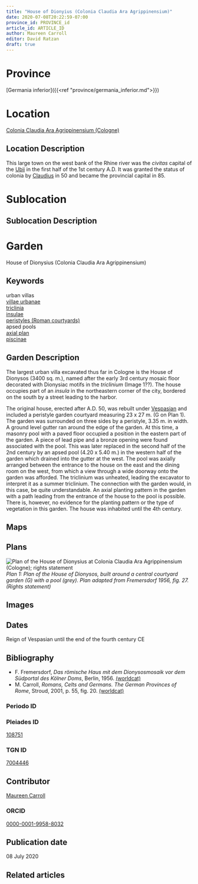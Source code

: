 ```yaml
---
title: "House of Dionyius (Colonia Claudia Ara Agrippinensium)"
date: 2020-07-08T20:22:59-07:00
province_id: PROVINCE_id
article_id: ARTICLE_ID
author: Maureen Carroll
editor: David Ratzan
draft: true
---
```


# Province
[Germania inferior]({{<ref "province/germania_inferior.md">}})

# Location
[Colonia Claudia Ara Agrippinensium (Cologne)](https://pleiades.stoa.org/places/108751)

## Location Description
This large town on the west bank of the Rhine river was the *civitas* capital of the [Ubii](link) in the first half of the 1st century A.D. It was granted the status of colonia by [Claudius](link) in 50 and became the provincial capital in 85.  

# Sublocation

<!--
[AREA WITHIN LOCATION, LIKE “PALATINE HILL”](GEOREFERENCE LINK)
A sublocation is any area larger than an individual garden, but located within a location. I would always try to include a link to a controlled vocabulary here if possible. This ID may well be different from the Garden ID, e.g., Pompeii versus a Garden in one of the houses which has its own Pleiades ID.
-->

## Sublocation Description

<!-- DESCRIPTION -->

# Garden
House of Dionysius (Colonia Claudia Ara Agrippinensium)

## Keywords
urban villas  
[villae urbanae](http://vocab.getty.edu/page/aat/300005520)    
[triclinia](http://vocab.getty.edu/page/aat/300004359)  
[insulae](http://vocab.getty.edu/page/aat/300000325)  
[peristyles (Roman courtyards)](http://vocab.getty.edu/page/aat/300080971)  
apsed pools  
[axial plan](http://vocab.getty.edu/page/aat/300121971)  
[piscinae]( http://vocab.getty.edu/page/aat/300375619)  

## Garden Description
The largest urban villa excavated thus far in Cologne is the House of Dionysos (3400 sq. m.), named after the early 3rd century mosaic floor decorated with Dionysiac motifs in the *triclinium* (Image 1??). The house occupies part of an *insula* in the northeastern corner of the city, bordered on the south by a street leading to the harbor.  

The original house, erected after A.D. 50, was rebuilt under [Vespasian](link) and included a peristyle garden courtyard measuring 23 x 27 m. (G on Plan 1). The garden was surrounded on three sides by a peristyle, 3.35 m. in width. A ground level gutter ran around the edge of the garden. At this time, a masonry pool with a paved floor occupied a position in the eastern part of the garden. A piece of lead pipe and a bronze opening were found associated with the pool. This was later replaced in the second half of the 2nd century by an apsed pool (4.20 x 5.40 m.) in the western half of the garden which drained into the gutter at the west. The pool was axially arranged between the entrance to the house on the east and the dining room on the west, from which a view through a wide doorway onto the garden was afforded. The triclinium was unheated, leading the excavator to interpret it as a summer triclinium. The connection with the garden would, in this case, be quite understandable. An axial planting pattern in the garden with a path leading from the entrance of the house to the pool is possible. There is, however, no evidence for the planting pattern or the type of vegetation in this garden. The house was inhabited until the 4th century.

## Maps

<!--
![ALT_TEXT](IMG_URL)
*CAPTION*
-->

## Plans
![Plan of the House of Dionysius at Colonia Claudia Ara Agrippinensium (Cologne); rights statement](../../images/cologne_dionysius_plan1_EUR_GI_ColClaAA_HoD_carroll.jpg)
*Plan 1: Plan of the House of Dionysos, built around a central courtyard garden (G) with a pool (grey). Plan adapted from Fremersdorf 1956, fig. 27. (Rights statement)*

## Images

<!--
![ALT_TEXT](IMG_URL)
*CAPTION*
-->

## Dates
Reign of Vespasian until the end of the fourth century CE

## Bibliography
- F. Fremersdorf, *Das römische Haus mit dem Dionysosmosaik vor dem Südportal des Kölner Doms*, Berlin, 1956. [(worldcat)](http://www.worldcat.org/oclc/456335122)  
- M. Carroll, *Romans, Celts and Germans. The German Provinces of Rome*, Stroud, 2001, p. 55, fig. 20. [(worldcat)](http://www.worldcat.org/oclc/1120840822)   

### Periodo ID

<!-- [PERIODO_ID](https://pleiades.stoa.org/places/PLEIADES_ID) -->

### Pleiades ID
[108751](https://pleiades.stoa.org/places/108751)  

### TGN ID
[7004446](http://vocab.getty.edu/page/tgn/7004446)  

## Contributor
[Maureen Carroll](link)  

### ORCID
[0000-0001-9958-8032](https://orcid.org/0000-0001-9958-8032)    

## Publication date
08 July 2020

## Related articles

<!-- Links to other related articles. Leave blank for now -->
